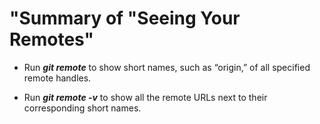 # "Summary of "Seeing Your Remotes"


 * Run  ***git remote***  to show short names, such as “origin,” of all specified remote handles.
 
 * Run  ***git remote -v***  to show all the remote URLs next to their corresponding short names.
 
